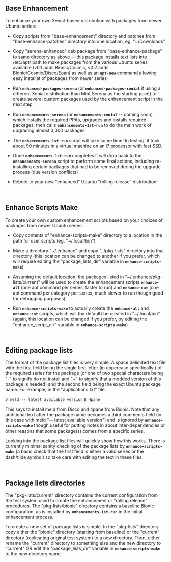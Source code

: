 ## Base Enhancement

To enhance your own Xenial-based distribution with packages from newer Ubuntu series:

* Copy scripts from "base-enhancement" directory and patches from "base-enhance-patches" directory into one location, eg. "~/Downloads"

* Copy "serena-enhanced" deb package from "base-enhance-package" to same directory as above -- this package installs text lists into /etc/apt/ path to make packages from the various Ubuntu series available (v0.1 adds Bionic/Cosmic, v0.2 adds Bionic/Cosmic/Disco/Eoan) as well as an **`apt-new`** command allowing easy installat of packages from newer series

* Run **`enhanced-packages-serena`** (or **`enhanced-packages-xenial`** if using a different Xenial distribution than Mint Serena as the starting point) to create several custom packages used by the enhancement script in the next step

* Run **`enhancements-serena`** (or **`enhancements-xenial`** -- coming soon) which installs the required PPAs, upgrades and installs required packages, then calls **`enhancements-1st-run`** to do the main work of upgrading almost 3,000 packages

* The **`enhancements-1st-run`** script will take some time! In testing, it took about 90 minutes in a virtual machine on an i7 processor with fast SSD.

* Once **`enhancements-1st-run`** completes it will drop back to the **`enhancements-serena`** script to perform some final actions, including re-installing certain packages that had to be removed during the upgrade process (due version conflicts)

* Reboot to your new "enhanced" Ubuntu "rolling release" distribution!

&nbsp;

## Enhance Scripts Make

To create your own custom enhancement scripts based on your choices of packages from newer Ubuntu series:

* Copy contents of "enhance-scripts-make" directory to a location in the path for user scripts (eg. "~/.local/bin")

* Make a directory "~/.enhance" and copy "../pkg-lists" directory into that directory (this location can be changed to another if you prefer, which will require editing the "package_lists_dir" variable in **`enhance-scripts-make`**)

* Assuming the default location, the packages listed in "~/.enhance/pkg-lists/current" will be used to create the enhancement scripts **`enhance-all`** (one apt command per series, faster to run) and **`enhance-cat`** (one apt command per category per series, much slower to run though good for debugging purposes)

* Run **`enhance-scripts-make`** to actually create the **`enhance-all`** and **`enhance-cat`** scripts, which will (by default) be created in "~/.local/bin" (again, this location can be changed if you prefer, by editing the "enhance_script_dir" variable in **`enhance-scripts-make`**)

&nbsp;

## Editing package lists

The format of the package list files is very simple. A space delimited text file with the first field being the single first letter (in uppercase specifically!) of the required series for the package (or one of two special characters being "-" to signify do not install and "~" to signify that a modded version of this package is needed) and the second field being the exact Ubuntu package name. For example, in the "applications.txt" file:

`D meld -- latest available version`
`B 4pane`

This says to install meld from Disco and 4pane from Bionic. Note that any additional text after the package name becomes a third comments field (in this case with meld "-- latest available version") and is ignored by **`enhance-scripts-make`** though useful for putting notes in about inter-dependencies or other reasons that some package(s) comes from a specific series.

Looking into the package list files will quickly show how this works. There is currently minimal sanity checking of the package lists by **`enhance-scripts-make`** (a basic check that the first field is either a valid series or the dash/tilde symbol) so take care with editing the text in these files.

&nbsp;

## Package lists directories

The "pkg-lists/current" directory contains the current configuration from the test system used to create the enhancement or "rolling release" procedures. The "pkg-lists/bionic" directory contains a baseline Bionic configuration, as is installed by **`enhancements-1st-run`** in the initial enhancement process.

To create a new set of package lists is simple. In the "pkg-lists" directory copy either the "bionic" directory (starting from baseline) or the "current" directory (replicating original test system) to a new directory. Then, either rename the "current" directory to something else and the new directory to "current" OR edit the "package_lists_dir" variable in **`enhance-scripts-make`** to the new directory name.


